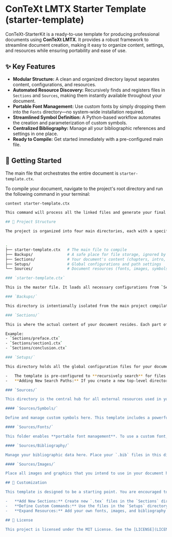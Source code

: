 # ConTeXt LMTX Starter Template (starter-template)

ConTeXt-StarterKit is a ready-to-use template for producing professional documents using **ConTeXt LMTX**. It provides a robust framework to streamline document creation, making it easy to organize content, settings, and resources while ensuring portability and ease of use.

## ✨ Key Features

-   **Modular Structure:** A clean and organized directory layout separates content, configurations, and resources.
-   **Automated Resource Discovery:** Recursively finds and registers files in `Sections` and `Sources`, making them instantly available throughout your document.
-   **Portable Font Management:** Use custom fonts by simply dropping them into the `Fonts` directory—no system-wide installation required.
-   **Streamlined Symbol Definition:** A Python-based workflow automates the creation and parameterization of custom symbols.
-   **Centralized Bibliography:** Manage all your bibliographic references and settings in one place.
-   **Ready to Compile:** Get started immediately with a pre-configured main file.

## 🚀 Getting Started

The main file that orchestrates the entire document is `starter-template.ctx`.

To compile your document, navigate to the project's root directory and run the following command in your terminal:

```bash
context starter-template.ctx

This command will process all the linked files and generate your final PDF document based on the content and configurations provided in the project structure.

## 📂 Project Structure

The project is organized into four main directories, each with a specific purpose.


.
├── starter-template.ctx   # The main file to compile
├── Backups/               # A safe place for file storage, ignored by the project
├── Sections/              # Your document's content (chapters, intro, etc.)
├── Setups/                # Global configurations and path settings
└── Sources/               # Document resources (fonts, images, symbols, etc.)

### `starter-template.ctx`

This is the master file. It loads all necessary configurations from `Setups` and includes the content from `Sections` to build the final document. You should not need to edit this file often; instead, work within the other directories.

### `Backups/`

This directory is intentionally isolated from the main project compilation. It serves as a safe location to store drafts, old versions of files, or any other assets without interfering with the build process. The contents of this folder are not tracked or used by ConTeXt.

### `Sections/`

This is where the actual content of your document resides. Each part of your document, such as the introduction, chapters, or appendices, should be a separate file within this directory. The template is configured to automatically find and make these files available for inclusion in `starter-template.ctx`.

Example:
- `Sections/preface.ctx`
- `Sections/section1.ctx`
- `Sections/conclusion.ctx`

### `Setups/`

This directory holds all the global configuration files for your document.

-   The template is pre-configured to **recursively search** for files within the `Sections` and `Sources` directories. This means any text or graphic file you add there will be automatically discoverable.
-   **Adding New Search Paths:** If you create a new top-level directory (e.g., `Appendices/`) and want its contents to be automatically discovered, you must register it. To do this, edit the `Setups/SearchPaths.ctx` file and add your new directory's name to the search path list, following the instructions within that file.

### `Sources/`

This directory is the central hub for all external resources used in your document. It is further divided into subfolders for better organization.

#### `Sources/Symbols/`

Define and manage custom symbols here. This template includes a powerful workflow using Python scripts to automatically define and parameterize symbols. Follow the guidance inside this directory to create reusable symbols that can be easily invoked throughout your document.

#### `Sources/Fonts/`

This folder enables **portable font management**. To use a custom font, simply place its file (e.g., `.otf`, `.ttf`) inside this directory. The setup automatically registers these fonts for use in your document without requiring you to install them system-wide.

#### `Sources/Bibliography/`

Manage your bibliographic data here. Place your `.bib` files in this directory and configure your citation style settings. This keeps all reference-related information neatly organized.

#### `Sources/Images/`

Place all images and graphics that you intend to use in your document here. The template is configured to recursively search this directory and all its subdirectories. This means you can organize your images into folders (e.g., `Images/chapter-1/`, `Images/plots/`) and still reference them directly by filename without specifying the full path.

## 🔧 Customization

This template is designed to be a starting point. You are encouraged to modify and extend it to fit your needs:

-   **Add New Sections:** Create new `.tex` files in the `Sections` directory and include them in `starter-template.ctx`.
-   **Define Custom Commands:** Use the files in the `Setups` directory to define your own macros, environments, and styling rules.
-   **Expand Resources:** Add your own fonts, images, and bibliography files to the corresponding `Sources` subdirectories.

## 📄 License

This project is licensed under the MIT License. See the [LICENSE](LICENSE) file for details.

